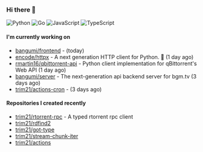### Hi there 👋

![Python](https://img.shields.io/badge/python-3670A0?style=for-the-badge&logo=python&logoColor=ffdd54)
![Go](https://img.shields.io/badge/go-%2300ADD8.svg?style=for-the-badge&logo=go&logoColor=white)
![JavaScript](https://img.shields.io/badge/javascript-%23323330.svg?style=for-the-badge&logo=javascript&logoColor=%23F7DF1E)
![TypeScript](https://img.shields.io/badge/typescript-%23007ACC.svg?style=for-the-badge&logo=typescript&logoColor=white)

#### I'm currently working on

- [bangumi/frontend](https://github.com/bangumi/frontend) -  (today)
- [encode/httpx](https://github.com/encode/httpx) - A next generation HTTP client for Python. 🦋 (1 day ago)
- [rmartin16/qbittorrent-api](https://github.com/rmartin16/qbittorrent-api) - Python client implementation for qBittorrent&#39;s Web API (1 day ago)
- [bangumi/server](https://github.com/bangumi/server) - The next-generation api backend server for bgm.tv (3 days ago)
- [trim21/actions-cron](https://github.com/trim21/actions-cron) -  (3 days ago)

#### Repositories I created recently

- [trim21/rtorrent-rpc](https://github.com/trim21/rtorrent-rpc) - A typed rtorrent rpc client
- [trim21/rdfind2](https://github.com/trim21/rdfind2)
- [trim21/got-type](https://github.com/trim21/got-type)
- [trim21/stream-chunk-iter](https://github.com/trim21/stream-chunk-iter)
- [trim21/actions](https://github.com/trim21/actions)
